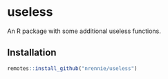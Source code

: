 # useless

An R package with some additional useless functions.

## Installation

``` r
remotes::install_github("nrennie/useless")
```
